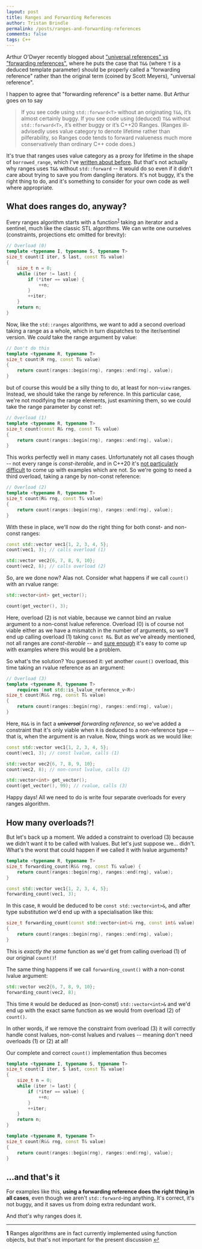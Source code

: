 ```yaml
---
layout: post
title: Ranges and Forwarding References
author: Tristan Brindle
permalink: /posts/ranges-and-forwarding-references
comments: false
tags: C++
---
```


Arthur O'Dwyer recently blogged about ["universal references" vs "forwarding references"](https://quuxplusone.github.io/blog/2022/02/02/look-what-they-need/), where he puts the case that `T&&` (where `T` is a deduced template parameter) should be properly called a "forwarding reference" rather than the original term (coined by Scott Meyers), "universal reference".

I happen to agree that "forwarding reference" is a better name. But Arthur goes on to say

> If you see code using `std::forward<T>` without an originating `T&&`, it’s almost certainly buggy. If you see code using (deduced) `T&&` without `std::forward<T>`, it’s either buggy or it’s C++20 Ranges. (Ranges ill-advisedly uses value category to denote lifetime rather than pilferability, so Ranges code tends to forward rvalueness much more conservatively than ordinary C++ code does.)

It's true that ranges uses value category as a proxy for lifetime in the shape of `borrowed_range`, which I've [written about before](https://tristanbrindle.com/posts/rvalue-ranges-and-views). But that's not actually why ranges uses `T&&` without `std::forward` -- it would do so even if it didn't care about trying to save you from dangling iterators. It's not buggy, it's the right thing to do, and it's something to consider for your own code as well where appropriate.

## What does ranges do, anyway?

Every ranges algorithm starts with a function<sup id="a1">[1](#f1)</sup> taking an iterator and a sentinel, much like the classic STL algorithms. We can write one ourselves (constraints, projections etc omitted for brevity):

```cpp
// Overload (0)
template <typename I, typename S, typename T>
size_t count(I iter, S last, const T& value)
{
    size_t n = 0;
    while (iter != last) {
        if (*iter == value) {
            ++n;
        }
        ++iter;
    }
    return n;
}
```

Now, like the `std::ranges` algorithms, we want to add a second overload taking a range as a whole, which in turn dispatches to the iter/sentinel version. We *could* take the range argument by value:

```cpp
// Don't do this
template <typename R, typename T>
size_t count(R rng, const T& value)
{
    return count(ranges::begin(rng), ranges::end(rng), value);
}
```

but of course this would be a silly thing to do, at least for non-`view` ranges. Instead, we should take the range by reference. In this particular case, we're not modifying the range elements, just examining them, so we could take the range parameter by const ref:

```cpp
// Overload (1)
template <typename R, typename T>
size_t count(const R& rng, const T& value)
{
    return count(ranges::begin(rng), ranges::end(rng), value);
}
```

This works perfectly well in many cases. Unfortunately not all cases though --  not every range is *const-iterable*, and in C++20 it's [not particularly difficult](https://godbolt.org/z/dncTPv4PY) to come up with examples which are not. So we're going to need a third overload, taking a range by non-const reference:

```cpp
// Overload (2)
template <typename R, typename T>
size_t count(R& rng, const T& value)
{
    return count(ranges::begin(rng), ranges::end(rng), value);
}
```

With these in place, we'll now do the right thing for both const- and non-const ranges:

```cpp
const std::vector vec1{1, 2, 3, 4, 5};
count(vec1, 3); // calls overload (1)

std::vector vec2{6, 7, 8, 9, 10};
count(vec2, 8); // calls overload (2)
```

So, are we done now? Alas not. Consider what happens if we call `count()` with an rvalue range:

```cpp
std::vector<int> get_vector();

count(get_vector(), 3);
```

Here, overload (2) is not viable, because we cannot bind an rvalue argument to a non-const lvalue reference. Overload (0) is of course not viable either as we have a mismatch in the number of arguments, so we'll end up calling overload (1) taking `const R&`. But as we've already mentioned, not all ranges are *const-iterable* -- and [sure enough](https://godbolt.org/z/s9s78n9xo) it's easy to come up with examples where this would be a problem.

So what's the solution? You guessed it: yet another `count()` overload, this time taking an rvalue reference as an argument:

```cpp
// Overload (3)
template <typename R, typename T>
    requires (not std::is_lvalue_reference_v<R>)
size_t count(R&& rng, const T& value)
{
    return count(ranges::begin(rng), ranges::end(rng), value);
}
```

Here, `R&&` is in fact a ~~*universal*~~ *forwarding reference*, so we've added a constraint that it's only viable when `R` is deduced to a non-reference type -- that is, when the argument is an rvalue. Now, things work as we would like:

```cpp
const std::vector vec1{1, 2, 3, 4, 5};
count(vec1, 3); // const lvalue, calls (1)

std::vector vec2{6, 7, 8, 9, 10};
count(vec2, 8); // non-const lvalue, calls (2)

std::vector<int> get_vector();
count(get_vector(), 99); // rvalue, calls (3)
```

Happy days! All we need to do is write four separate overloads for every ranges algorithm.

## How many overloads?!

But let's back up a moment. We added a constraint to overload (3) because we didn't want it to be called with lvalues. But let's just suppose we... didn't. What's the worst that could happen if we called it with lvalue arguments?

```cpp
template <typename R, typename T>
size_t forwarding_count(R&& rng, const T& value) {
    return count(ranges::begin(rng), ranges::end(rng), value);
}

const std::vector vec1{1, 2, 3, 4, 5};
forwarding_count(vec1, 3);
```

In this case, `R` would be deduced to be `const std::vector<int>&`, and after type substitution we'd end up with a specialisation like this:

```cpp
size_t forwarding_count(const std::vector<int>& rng, const int& value)
{
    return count(ranges::begin(rng), ranges::end(rng), value);
}
```

This is *exactly the same* function as we'd get from calling overload (1) of our original `count()`!

The same thing happens if we call `forwarding_count()` with a non-const lvalue argument:

```cpp
std::vector vec2{6, 7, 8, 9, 10};
forwarding_count(vec2, 8);
```

This time `R` would be deduced as (non-const) `std::vector<int>&` and we'd end up with the exact same function as we would from overload (2) of `count()`.

In other words, if we remove the constraint from overload (3) it will correctly handle const lvalues, non-const lvalues and rvalues -- meaning don't need overloads (1) or (2) at all!

Our complete and correct `count()` implementation thus becomes

```cpp
template <typename I, typename S, typename T>
size_t count(I iter, S last, const T& value)
{
    size_t n = 0;
    while (iter != last) {
        if (*iter == value) {
            ++n;
        }
        ++iter;
    }
    return n;
}

template <typename R, typename T>
size_t count(R&& rng, const T& value)
{
    return count(ranges::begin(rng), ranges::end(rng), value);
}
```

## ...and that's it

For examples like this, **using a forwarding reference does the right thing in all cases**, even though we aren't `std::forward`-ing anything. It's correct, it's not buggy, and it saves us from doing extra redundant work.

And *that's* why ranges does it.

---

<b id="f1">1</b> Ranges algorithms are in fact currently implemented using function objects, but that's not important for the present discussion [↩](#a1)